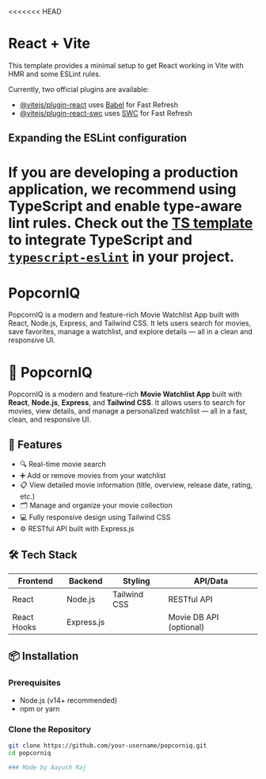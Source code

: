 <<<<<<< HEAD
# React + Vite

This template provides a minimal setup to get React working in Vite with HMR and some ESLint rules.

Currently, two official plugins are available:

- [@vitejs/plugin-react](https://github.com/vitejs/vite-plugin-react/blob/main/packages/plugin-react/README.md) uses [Babel](https://babeljs.io/) for Fast Refresh
- [@vitejs/plugin-react-swc](https://github.com/vitejs/vite-plugin-react-swc) uses [SWC](https://swc.rs/) for Fast Refresh

## Expanding the ESLint configuration

If you are developing a production application, we recommend using TypeScript and enable type-aware lint rules. Check out the [TS template](https://github.com/vitejs/vite/tree/main/packages/create-vite/template-react-ts) to integrate TypeScript and [`typescript-eslint`](https://typescript-eslint.io) in your project.
=======
# PopcornIQ
PopcornIQ is a modern and feature-rich Movie Watchlist App built with React, Node.js, Express, and Tailwind CSS. It lets users search for movies, save favorites, manage a watchlist, and explore details — all in a clean and responsive UI.


# 🍿 PopcornIQ

PopcornIQ is a modern and feature-rich **Movie Watchlist App** built with **React**, **Node.js**, **Express**, and **Tailwind CSS**. It allows users to search for movies, view details, and manage a personalized watchlist — all in a fast, clean, and responsive UI.

## 🚀 Features

- 🔍 Real-time movie search
- ➕ Add or remove movies from your watchlist
- 📋 View detailed movie information (title, overview, release date, rating, etc.)
- 🗂️ Manage and organize your movie collection
- 💻 Fully responsive design using Tailwind CSS
- ⚙️ RESTful API built with Express.js

## 🛠️ Tech Stack

| Frontend       | Backend      | Styling       | API/Data    |
|----------------|--------------|---------------|-------------|
| React          | Node.js      | Tailwind CSS  | RESTful API |
| React Hooks    | Express.js   |               | Movie DB API (optional) |

## 📦 Installation

### Prerequisites

- Node.js (v14+ recommended)
- npm or yarn

### Clone the Repository

```bash
git clone https://github.com/your-username/popcorniq.git
cd popcorniq

### Made by Aayush Raj

